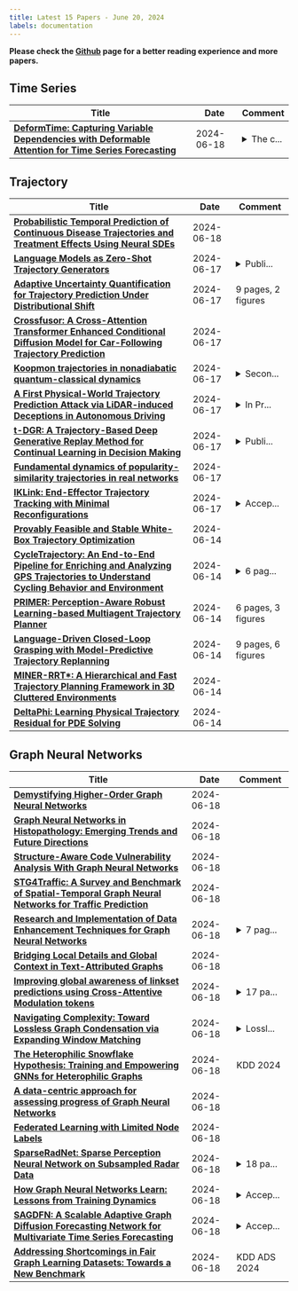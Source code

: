 ```yaml
---
title: Latest 15 Papers - June 20, 2024
labels: documentation
---
```

**Please check the [Github](https://github.com/zezhishao/MTS_Daily_ArXiv) page for a better reading experience and more papers.**

## Time Series
| **Title** | **Date** | **Comment** |
| --- | --- | --- |
| **[DeformTime: Capturing Variable Dependencies with Deformable Attention for Time Series Forecasting](http://arxiv.org/abs/2406.07438v2)** | 2024-06-18 | <details><summary>The c...</summary><p>The code is available at https://github.com/ClaudiaShu/DeformTime</p></details> |

## Trajectory
| **Title** | **Date** | **Comment** |
| --- | --- | --- |
| **[Probabilistic Temporal Prediction of Continuous Disease Trajectories and Treatment Effects Using Neural SDEs](http://arxiv.org/abs/2406.12807v1)** | 2024-06-18 |  |
| **[Language Models as Zero-Shot Trajectory Generators](http://arxiv.org/abs/2310.11604v2)** | 2024-06-17 | <details><summary>Publi...</summary><p>Published in IEEE Robotics and Automation Letters (Volume: 9, Issue: 7, July 2024, Pages: 6728-6735); 10 pages, 12 figures</p></details> |
| **[Adaptive Uncertainty Quantification for Trajectory Prediction Under Distributional Shift](http://arxiv.org/abs/2406.12100v1)** | 2024-06-17 | 9 pages, 2 figures |
| **[Crossfusor: A Cross-Attention Transformer Enhanced Conditional Diffusion Model for Car-Following Trajectory Prediction](http://arxiv.org/abs/2406.11941v1)** | 2024-06-17 |  |
| **[Koopmon trajectories in nonadiabatic quantum-classical dynamics](http://arxiv.org/abs/2312.13878v2)** | 2024-06-17 | <details><summary>Secon...</summary><p>Second version. 40 pages, 15 figures</p></details> |
| **[A First Physical-World Trajectory Prediction Attack via LiDAR-induced Deceptions in Autonomous Driving](http://arxiv.org/abs/2406.11707v1)** | 2024-06-17 | <details><summary>In Pr...</summary><p>In Proceedings of the 33rd USENIX Security Symposium 2024</p></details> |
| **[t-DGR: A Trajectory-Based Deep Generative Replay Method for Continual Learning in Decision Making](http://arxiv.org/abs/2401.02576v2)** | 2024-06-17 | <details><summary>Publi...</summary><p>Published at 3rd Conference on Lifelong Learning Agents (CoLLAs), 2024</p></details> |
| **[Fundamental dynamics of popularity-similarity trajectories in real networks](http://arxiv.org/abs/2309.01675v2)** | 2024-06-17 |  |
| **[IKLink: End-Effector Trajectory Tracking with Minimal Reconfigurations](http://arxiv.org/abs/2402.16154v2)** | 2024-06-17 | <details><summary>Accep...</summary><p>Accepted as a contributed paper at the 2024 IEEE International Conference on Robotics and Automation (ICRA)</p></details> |
| **[Provably Feasible and Stable White-Box Trajectory Optimization](http://arxiv.org/abs/2406.01763v3)** | 2024-06-14 |  |
| **[CycleTrajectory: An End-to-End Pipeline for Enriching and Analyzing GPS Trajectories to Understand Cycling Behavior and Environment](http://arxiv.org/abs/2406.10069v1)** | 2024-06-14 | <details><summary>6 pag...</summary><p>6 pages, 3 figures, conference</p></details> |
| **[PRIMER: Perception-Aware Robust Learning-based Multiagent Trajectory Planner](http://arxiv.org/abs/2406.10060v1)** | 2024-06-14 | 6 pages, 3 figures |
| **[Language-Driven Closed-Loop Grasping with Model-Predictive Trajectory Replanning](http://arxiv.org/abs/2406.09039v2)** | 2024-06-14 | 9 pages, 6 figures |
| **[MINER-RRT*: A Hierarchical and Fast Trajectory Planning Framework in 3D Cluttered Environments](http://arxiv.org/abs/2406.00706v2)** | 2024-06-14 |  |
| **[DeltaPhi: Learning Physical Trajectory Residual for PDE Solving](http://arxiv.org/abs/2406.09795v1)** | 2024-06-14 |  |

## Graph Neural Networks
| **Title** | **Date** | **Comment** |
| --- | --- | --- |
| **[Demystifying Higher-Order Graph Neural Networks](http://arxiv.org/abs/2406.12841v1)** | 2024-06-18 |  |
| **[Graph Neural Networks in Histopathology: Emerging Trends and Future Directions](http://arxiv.org/abs/2406.12808v1)** | 2024-06-18 |  |
| **[Structure-Aware Code Vulnerability Analysis With Graph Neural Networks](http://arxiv.org/abs/2307.11454v2)** | 2024-06-18 |  |
| **[STG4Traffic: A Survey and Benchmark of Spatial-Temporal Graph Neural Networks for Traffic Prediction](http://arxiv.org/abs/2307.00495v2)** | 2024-06-18 |  |
| **[Research and Implementation of Data Enhancement Techniques for Graph Neural Networks](http://arxiv.org/abs/2406.12640v1)** | 2024-06-18 | <details><summary>7 pag...</summary><p>7 pages, 7 figures, to be published in IEEE International Conference on Artificial Intelligence and Electromechanical Automation</p></details> |
| **[Bridging Local Details and Global Context in Text-Attributed Graphs](http://arxiv.org/abs/2406.12608v1)** | 2024-06-18 |  |
| **[Improving global awareness of linkset predictions using Cross-Attentive Modulation tokens](http://arxiv.org/abs/2405.19375v2)** | 2024-06-18 | <details><summary>17 pa...</summary><p>17 pages, 2 figures, not published nor submitted yet</p></details> |
| **[Navigating Complexity: Toward Lossless Graph Condensation via Expanding Window Matching](http://arxiv.org/abs/2402.05011v3)** | 2024-06-18 | <details><summary>Lossl...</summary><p>Lossless graph condensation method</p></details> |
| **[The Heterophilic Snowflake Hypothesis: Training and Empowering GNNs for Heterophilic Graphs](http://arxiv.org/abs/2406.12539v1)** | 2024-06-18 | KDD 2024 |
| **[A data-centric approach for assessing progress of Graph Neural Networks](http://arxiv.org/abs/2406.12439v1)** | 2024-06-18 |  |
| **[Federated Learning with Limited Node Labels](http://arxiv.org/abs/2406.12435v1)** | 2024-06-18 |  |
| **[SparseRadNet: Sparse Perception Neural Network on Subsampled Radar Data](http://arxiv.org/abs/2406.10600v2)** | 2024-06-18 | <details><summary>18 pa...</summary><p>18 pages, 4 figures, 5 tables</p></details> |
| **[How Graph Neural Networks Learn: Lessons from Training Dynamics](http://arxiv.org/abs/2310.05105v3)** | 2024-06-18 | <details><summary>Accep...</summary><p>Accepted to ICML 2024</p></details> |
| **[SAGDFN: A Scalable Adaptive Graph Diffusion Forecasting Network for Multivariate Time Series Forecasting](http://arxiv.org/abs/2406.12282v1)** | 2024-06-18 | <details><summary>Accep...</summary><p>Accepted at ICDE 2024</p></details> |
| **[Addressing Shortcomings in Fair Graph Learning Datasets: Towards a New Benchmark](http://arxiv.org/abs/2403.06017v2)** | 2024-06-18 | KDD ADS 2024 |

